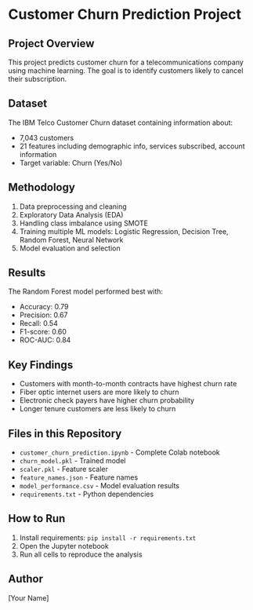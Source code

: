 # Customer Churn Prediction Project

## Project Overview
This project predicts customer churn for a telecommunications company using machine learning. The goal is to identify customers likely to cancel their subscription.

## Dataset
The IBM Telco Customer Churn dataset containing information about:
- 7,043 customers
- 21 features including demographic info, services subscribed, account information
- Target variable: Churn (Yes/No)

## Methodology
1. Data preprocessing and cleaning
2. Exploratory Data Analysis (EDA)
3. Handling class imbalance using SMOTE
4. Training multiple ML models: Logistic Regression, Decision Tree, Random Forest, Neural Network
5. Model evaluation and selection

## Results
The Random Forest model performed best with:
- Accuracy: 0.79
- Precision: 0.67
- Recall: 0.54
- F1-score: 0.60
- ROC-AUC: 0.84

## Key Findings
- Customers with month-to-month contracts have highest churn rate
- Fiber optic internet users are more likely to churn
- Electronic check payers have higher churn probability
- Longer tenure customers are less likely to churn

## Files in this Repository
- `customer_churn_prediction.ipynb` - Complete Colab notebook
- `churn_model.pkl` - Trained model
- `scaler.pkl` - Feature scaler
- `feature_names.json` - Feature names
- `model_performance.csv` - Model evaluation results
- `requirements.txt` - Python dependencies

## How to Run
1. Install requirements: `pip install -r requirements.txt`
2. Open the Jupyter notebook
3. Run all cells to reproduce the analysis

## Author
[Your Name]
